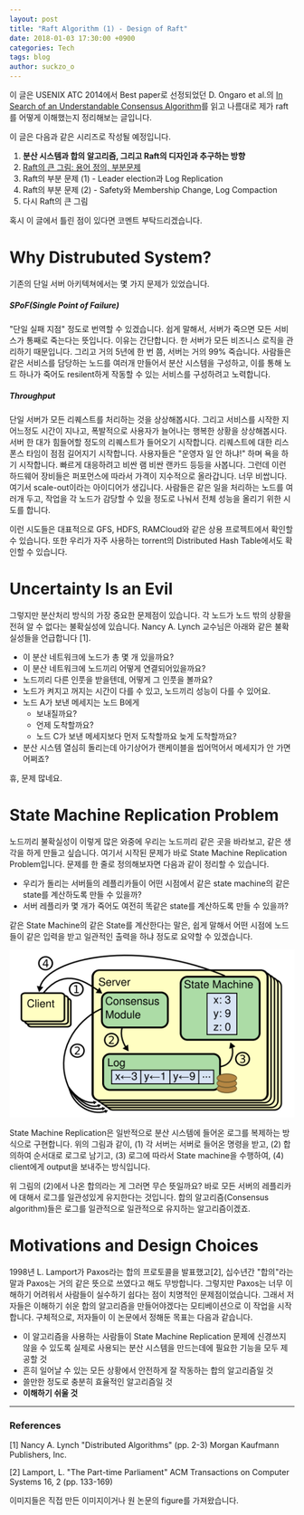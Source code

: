 ```yaml
---
layout: post
title: "Raft Algorithm (1) - Design of Raft"
date: 2018-01-03 17:30:00 +0900
categories: Tech
tags: blog
author: suckzo_o
---
```


이 글은 USENIX ATC 2014에서 Best paper로 선정되었던 D. Ongaro et al.의 [In Search of an Understandable Consensus Algorithm](https://www.usenix.org/conference/atc14/technical-sessions/presentation/ongaro)를 읽고 나름대로 제가 raft를 어떻게 이해했는지 정리해보는 글입니다. 

이 글은 다음과 같은 시리즈로 작성될 예정입니다.

1. **분산 시스템과 합의 알고리즘, 그리고 Raft의 디자인과 추구하는 방향**
2. [Raft의 큰 그림: 용어 정의, 부분문제](/tech/2018/01/09/raft-2.html)
3. Raft의 부분 문제 (1) - Leader election과 Log Replication
4. Raft의 부분 문제 (2) - Safety와 Membership Change, Log Compaction
5. 다시 Raft의 큰 그림

혹시 이 글에서 틀린 점이 있다면 코멘트 부탁드리겠습니다.

# Why Distrubuted System?

기존의 단일 서버 아키텍쳐에서는 몇 가지 문제가 있었습니다.

##### SPoF(Single Point of Failure)

"단일 실패 지점" 정도로 번역할 수 있겠습니다. 쉽게 말해서, 서버가 죽으면 모든 서비스가 통째로 죽는다는 뜻입니다. 이유는 간단합니다. 한 서버가 모든 비즈니스 로직을 관리하기 때문입니다. 그리고 거의 5년에 한 번 쯤, 서버는 거의 99% 죽습니다. 사람들은 같은 서비스를 담당하는 노드를 여러개 만들어서 분산 시스템을 구성하고, 이를 통해 노드 하나가 죽어도 resilent하게 작동할 수 있는 서비스를 구성하려고 노력합니다.

##### Throughput

단일 서버가 모든 리퀘스트를 처리하는 것을 상상해봅시다. 그리고 서비스를 시작한 지 어느정도 시간이 지나고, 폭발적으로 사용자가 늘어나는 행복한 상황을 상상해봅시다. 서버 한 대가 힘들어할 정도의 리퀘스트가 들어오기 시작합니다. 리퀘스트에 대한 리스폰스 타임이 점점 길어지기 시작합니다. 사용자들은 "운영자 일 안 하냐!" 하며 욕을 하기 시작합니다. 빠르게 대응하려고 비싼 램 비싼 랜카드 등등을 사봅니다. 그런데 이런 하드웨어 장비들은 퍼포먼스에 따라서 가격이 지수적으로 올라갑니다. 너무 비쌉니다. 여기서 scale-out이라는 아이디어가 생깁니다. 사람들은 같은 일을 처리하는 노드를 여러개 두고, 작업을 각 노드가 감당할 수 있을 정도로 나눠서 전체 성능을 올리기 위한 시도를 합니다.

이런 시도들은 대표적으로 GFS, HDFS, RAMCloud와 같은 상용 프로젝트에서 확인할 수 있습니다. 또한 우리가 자주 사용하는 torrent의 Distributed Hash Table에서도 확인할 수 있습니다.

# Uncertainty Is an Evil

그렇지만 분산처리 방식의 가장 중요한 문제점이 있습니다. 각 노드가 노드 밖의 상황을 전혀 알 수 없다는 불확실성에 있습니다. Nancy A. Lynch 교수님은 아래와 같은 불확실성들을 언급합니다 [1].

- 이 분산 네트워크에 노드가 총 몇 개 있을까요?
- 이 분산 네트워크에 노드끼리 어떻게 연결되어있을까요?
- 노드끼리 다른 인풋을 받을텐데, 어떻게 그 인풋을 볼까요?
- 노드가 켜지고 꺼지는 시간이 다를 수 있고, 노드끼리 성능이 다를 수 있어요.
- 노드 A가 보낸 메세지는 노드 B에게
  - 보내질까요?
  - 언제 도착할까요?
  - 노드 C가 보낸 메세지보다 먼저 도착할까요 늦게 도착할까요?
- 분산 시스템 열심히 돌리는데 아기상어가 랜케이블을 씹어먹어서 메세지가 안 가면 어쩌죠?

휴, 문제 많네요.

# State Machine Replication Problem

노드끼리 불확실성이 이렇게 많은 와중에 우리는 노드끼리 같은 곳을 바라보고, 같은 생각을 하게 만들고 싶습니다. 여기서 시작된 문제가 바로 State Machine Replication Problem입니다. 문제를 한 줄로 정의해보자면 다음과 같이 정리할 수 있습니다.

- 우리가 돌리는 서버들의 레플리카들이 어떤 시점에서 같은 state machine의 같은 state를 계산하도록 만들 수 있을까?
- 서버 레플리카 몇 개가 죽어도 여전히 똑같은 state를 계산하도록 만들 수 있을까?

같은 State Machine의 같은 State를 계산한다는 말은, 쉽게 말해서 어떤 시점에 노드들이 같은 입력을 받고 일관적인 출력을 하냐 정도로 요약할 수 있겠습니다.

![Replicated State Machine Architecture](/assets/images/raft/replicated_state_machine.png)

State Machine Replication은 일반적으로 분산 시스템에 들어온 로그를 복제하는 방식으로 구현합니다. 위의 그림과 같이, (1) 각 서버는 서버로 들어온 명령을 받고, (2) 합의하여 순서대로 로그로 남기고, (3) 로그에 따라서 State machine을 수행하여, (4) client에게 output을 보내주는 방식입니다. 

위 그림의 (2)에서 나온 합의라는 게 그러면 무슨 뜻일까요? 바로 모든 서버의 레플리카에 대해서 로그를 일관성있게 유지한다는 것입니다. 합의 알고리즘(Consensus algorithm)들은 로그를 일관적으로 일관적으로 유지하는 알고리즘이겠죠.

# Motivations and Design Choices

1998년 L. Lamport가 Paxos라는 합의 프로토콜을 발표했고[2], 십수년간 "합의"라는 말과 Paxos는 거의 같은 뜻으로 쓰였다고 해도 무방합니다. 그렇지만 Paxos는 너무 이해하기 어려워서 사람들이 실수하기 쉽다는 점이 치명적인 문제점이었습니다. 그래서 저자들은 이해하기 쉬운 합의 알고리즘을 만들어야겠다는 모티베이션으로 이 작업을 시작합니다. 구체적으로, 저자들이 이 논문에서 정해둔 목표는 다음과 같습니다.

- 이 알고리즘을 사용하는 사람들이 State Machine Replication 문제에 신경쓰지 않을 수 있도록 실제로 사용되는 분산 시스템을 만드는데에 필요한 기능을 모두 제공할 것
- 흔히 일어날 수 있는 모든 상황에서 안전하게 잘 작동하는 합의 알고리즘일 것
- 쓸만한 정도로 충분히 효율적인 알고리즘일 것
- **이해하기 쉬울 것**

---

### References 

[1] Nancy A. Lynch "Distributed Algorithms" (pp. 2-3) Morgan Kaufmann Publishers, Inc.

[2] Lamport, L. "The Part-time Parliament" ACM Transactions on Computer Systems 16, 2 (pp. 133-169)

이미지들은 직접 만든 이미지이거나 원 논문의 figure를 가져왔습니다.
